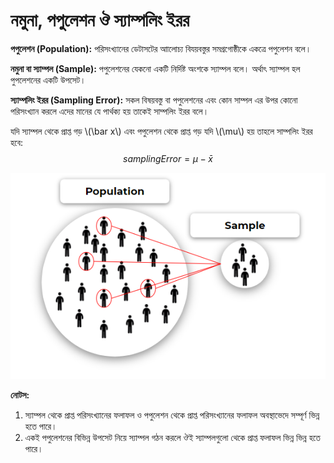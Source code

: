 # নমুনা, পপুলেশন ঔ স্যাম্পলিং ইরর

**পপুলেশন (Population):** পরিসংখ্যানের ডেটাসটের আালোচ্য বিযয়বস্তুর সমগ্রগোষ্ঠীকে একত্রে পপুলেশন বলে। 

**নমুনা বা স্যাম্পল (Sample):** পপুলেশনের যেকনো একটি নির্দিষ্ট অংশকে স্যাম্পল  বলে। অর্থাৎ স্যাম্পল হল পুপলেশনের একটি উপসেট। 

**স্যাম্পলিং ইরর (Sampling Error):** সকল বিষয়বস্তু বা পপুলেশনের এবং কোন সাম্পল এর উপর কোনো পরিসংখ্যান করলে এদের মানের যে পার্থক্য হয় তাকেই সাম্পলিং ইরর বলে।

যদি স্যাম্পল থেকে প্রাপ্ত গড় \\(\bar x\\) এবং পপুলেশন থেকে প্রাপ্ত গড় যদি \\(\mu\\) হয় তাহলে সাম্পলিং ইরর হবে:
$$
samplingError = \mu - \bar x
$$

![What is Population, Sample and Sampling Error?](../assets/img/population_sample_example.jpeg)

**নোটস:**

1. স্যাম্পল থেকে প্রাপ্ত পরিসংখ্যানের ফলাফল ও পপুলেশন থেকে প্রাপ্ত পরিসংখ্যানের ফলাফল অবস্থাভেদে সম্পূর্ণ ভিন্ন হতে পারে। 
2. একই পপুলেশনের বিভিন্ন উপসেট নিয়ে স্যাম্পল গঠন করলে ঔই স্যাম্পলগুলো থেকে প্রাপ্ত ফলাফল ভিন্ন ভিন্ন হতে পারে। 


